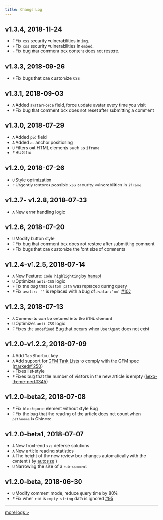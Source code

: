 ```yaml
---
title: Change Log
---
```


## v1.3.4, 2018-11-24
- `F` Fix `xss` security vulnerabilities in `img`.
- `F` Fix `xss` security vulnerabilities in `embed`.
- `F` Fix bug that comment box content does not restore.

## v1.3.3, 2018-09-26

- `F` Fix bugs that can customize `CSS`

## v1.3.1, 2018-09-03

- `A` Added `avatarForce` field, force update avatar every time you visit
- `F` Fix bug that comment box does not reset after submitting a comment

## v1.3.0, 2018-07-29

- `A` Added `pid` field
- `A` Added `at` anchor positioning
- `U` Filters out HTML elements such as `iframe`
- `F` BUG fix

## v1.2.9, 2018-07-26

- `U` Style optimization
- `F` Urgently restores possible `xss` security vulnerabilities in `iframe`.

## v1.2.7- v1.2.8, 2018-07-23

- `A` New error handling logic

## v1.2.6, 2018-07-20

- `U` Modify button style
- `F` Fix bug that comment box does not restore after submitting comment
- `F` Fix bugs that can customize the font size of comments

## v1.2.4-v1.2.5, 2018-07-14

- `A` New Feature: `Code highlighting` by [hanabi](https://github.com/egoist/hanabi)
- `U` Optimizes `anti-XSS` logic
- `F` Fix the bug that `custom path` was replaced during query
- `F` Fix `avatar: ''` is replaced with a bug of `avatar:'mm'` [#102](https://github.com/xCss/Valine/issues/102)

## v1.2.3, 2018-07-13
- `A` Comments can be entered into the `HTML` element
- `U` Optimizes `anti-XSS` logic
- `F` Fixes the `undefined` Bug that occurs when `UserAgent` does not exist

## v1.2.0-v1.2.2, 2018-07-09

- `A` Add `Tab` Shortcut key
- `A` Add support for [GFM Task Lists](https://github.github.com/gfm/#task-list-items-extension-) to comply with the GFM spec ([marked#1250](https://github.com/markedjs/marked/pull/1250))
- `F` Fixes list-style
- `F` Fixes bug that the number of visitors in the new article is empty ([hexo-theme-next#345](https://github.com/theme-next/hexo-theme-next/pull/345#issuecomment-403285823))

## v1.2.0-beta2, 2018-07-08

- `F` Fix `blockquote` element without style Bug
- `F` Fix the bug that the reading of the article does not count when `pathname` is Chinese

## v1.2.0-beta1, 2018-07-07

- `A` New front-end `xss` defense solutions
- `A` New [article reading statistics](/en/visitor.html) 
- `A` The height of the new review box changes automatically with the content ( by [autosize](https://github.com/jackmoore/autosize) )
- `U` Narrowing the size of a `sub-comment`

## v1.2.0-beta, 2018-06-30

- `U` Modify comment mode, reduce query time by 80%
- `F` Fix when `rid` is `empty string` data is ignored [#95](https://github.com/xCss/Valine/issues/95)

---------------

[more logs >](https://github.com/xCss/Valine/releases)
